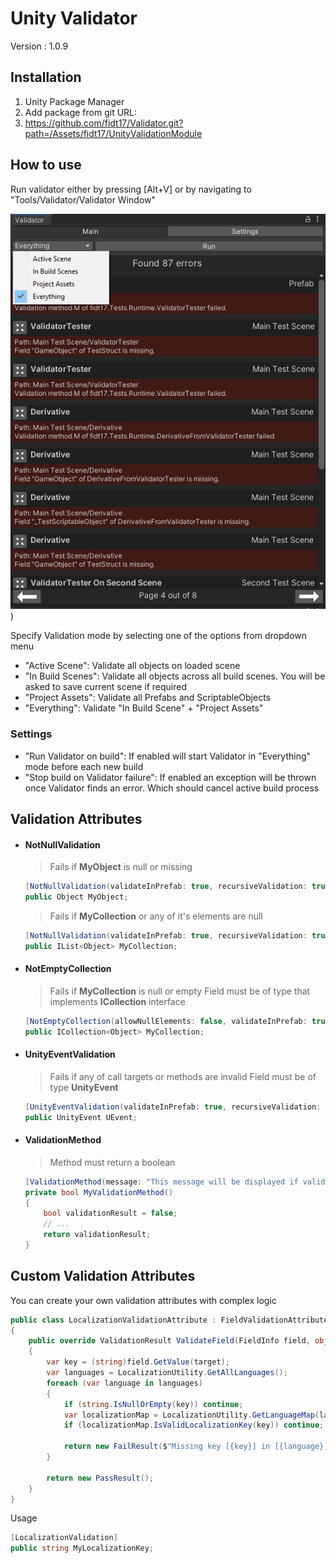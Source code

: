 # Unity Validator
Version : 1.0.9

## Installation
1) Unity Package Manager
2) Add package from git URL:
3) https://github.com/fidt17/Validator.git?path=/Assets/fidt17/UnityValidationModule

## How to use

Run validator either by pressing [Alt+V] or by navigating to "Tools/Validator/Validator Window"

![](Screenshots/Validator%20Window%20Screenshot%20Main.png?raw=true))

Specify Validation mode by selecting one of the options from dropdown menu
- "Active Scene": Validate all objects on loaded scene
- "In Build Scenes": Validate all objects across all build scenes. You will be asked to save current scene if required
- "Project Assets": Validate all Prefabs and ScriptableObjects
- "Everything": Validate "In Build Scene" + "Project Assets"

### Settings

- "Run Validator on build":  If enabled will start Validator in "Everything" mode before each new build
- "Stop build on Validator failure":  If enabled an exception will be thrown once Validator finds an error. Which should cancel active build process

## Validation Attributes

- #### NotNullValidation
  > Fails if <b>MyObject</b> is null or missing
  ```csharp
  [NotNullValidation(validateInPrefab: true, recursiveValidation: true)]
  public Object MyObject;
  ```

  > Fails if <b>MyCollection</b> or any of it's elements are null
  ```csharp
  [NotNullValidation(validateInPrefab: true, recursiveValidation: true)]
  public IList<Object> MyCollection;
  ```
  
- #### NotEmptyCollection
  > Fails if <b>MyCollection</b> is null or empty
  > Field must be of type that implements <b>ICollection</b> interface
  ```csharp
  [NotEmptyCollection(allowNullElements: false, validateInPrefab: true, recursiveValidation: true)]
  public ICollection<Object> MyCollection;
  ```
  
- #### UnityEventValidation
  > Fails if any of call targets or methods are invalid
  > Field must be of type <b>UnityEvent</b>
  ```csharp
  [UnityEventValidation(validateInPrefab: true, recursiveValidation: true)]
  public UnityEvent UEvent;
  ```

- #### ValidationMethod
  > Method must return a boolean
  ```csharp
  [ValidationMethod(message: "This message will be displayed if validation fails.")]
  private bool MyValidationMethod()
  {
      bool validationResult = false;
      // ...
      return validationResult;
  }
  ```

## Custom Validation Attributes
  You can create your own validation attributes with complex logic
  ```csharp
  public class LocalizationValidationAttribute : FieldValidationAttribute
  {
      public override ValidationResult ValidateField(FieldInfo field, object target)
      {
          var key = (string)field.GetValue(target);
          var languages = LocalizationUtility.GetAllLanguages();
          foreach (var language in languages)
          {
              if (string.IsNullOrEmpty(key)) continue;
              var localizationMap = LocalizationUtility.GetLanguageMap(language);
              if (localizationMap.IsValidLocalizationKey(key)) continue;

              return new FailResult($"Missing key [{key}] in [{language}] map.", target);
          }

          return new PassResult();
      }
  }
  ```
  Usage
  ```csharp
  [LocalizationValidation]
  public string MyLocalizationKey;
  ```
